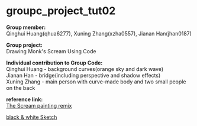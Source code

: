 # groupc_project_tut02
**Group member:**\
Qinghui Huang(qhua6277), Xuning Zhang(xzha0557), Jianan Han(jhan0187)

**Group project:**\
Drawing Monk's Scream Using Code
 
**Individual contribution to Group Code:**\
Qinghui Huang - background curves(orange sky and dark wave)\
Jianan Han - bridge(including perspective and shadow effects)\
Xuning Zhang - main person with curve-made body and two small people on the back


**reference link:**\
[The Scream painting remix](https://www.google.com/url?sa=i&url=https%3A%2F%2Fwww.theguardian.com%2Fartanddesign%2F2021%2Ffeb%2F22%2Fedvard-munch-the-scream-painted-by-a-madman-graffiti&psig=AOvVaw1mnfil5IJ9-z548dJ8Z4VD&ust=1698903830331000&source=images&cd=vfe&opi=89978449&ved=0CBEQjRxqFwoTCJjssoyMooIDFQAAAAAdAAAAABAF)

[black & white Sketch](https://www.britishmuseum.org/blog/10-things-you-may-not-know-about-scream)

